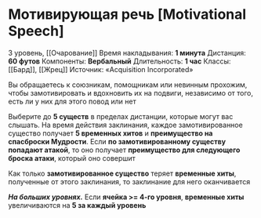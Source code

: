 # Мотивирующая речь [Motivational Speech]
3 уровень, [[Очарование]]
Время накладывания: **1 минута**
Дистанция: **60 футов**
Компоненты: **Вербальный**
Длительность: **1 час**
Классы: [[Бард]], [[Жрец]]
Источник: «Acquisition Incorporated»

Вы обращаетесь к союзникам, помощникам или невинным прохожим, чтобы замотивировать и вдохновить их на подвиги, независимо от того, есть ли у них для этого повод или нет

Выберите до **5 существ** в пределах дистанции, которые могут вас слышать. На время действия заклинания, каждое замотивированное существо получает **5 временных хитов** и **преимущество на спасброски Мудрости**. Если **по замотивированному существу попадают атакой**, то оно получает **преимущество для следующего броска атаки**, который оно совершит

Как только **замотивированное существо** теряет **временные хиты**, полученные от этого заклинания, то заклинание для него оканчивается

**_На больших уровнях._** Если **ячейка >= 4-го уровня**, **временные хиты** увеличиваются на **5 за каждый уровень**